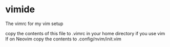 # vimide
The vimrc for my vim setup

copy the contents of this file to .vimrc  in your home directory if you use vim 
If on Neovim copy the contents to .config/nvim/init.vim
